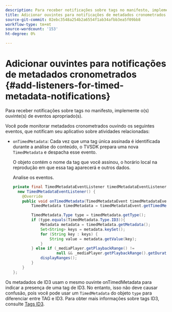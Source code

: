 ```yaml
---
description: Para receber notificações sobre tags no manifesto, implemente o(s) ouvinte(s) de eventos apropriado(s).
title: Adicionar ouvintes para notificações de metadados cronometrados
source-git-commit: 02ebc3548a254b2a6554f1ab34afbb3ea5f09bb8
workflow-type: tm+mt
source-wordcount: '153'
ht-degree: 0%

---
```


# Adicionar ouvintes para notificações de metadados cronometrados {#add-listeners-for-timed-metadata-notifications}

Para receber notificações sobre tags no manifesto, implemente o(s) ouvinte(s) de eventos apropriado(s).

Você pode monitorar metadados cronometrados ouvindo os seguintes eventos, que notificam seu aplicativo sobre atividades relacionadas:

* `onTimedMetadata`: Cada vez que uma tag única assinada é identificada durante a análise do conteúdo, o TVSDK prepara uma nova `TimedMetadata` e despacha esse evento.

  O objeto contém o nome da tag que você assinou, o horário local na reprodução em que essa tag aparecerá e outros dados.

  Analise os eventos.

  ```java
  private final TimedMetadataEventListener timedMetadataEventListener =  
    new TimedMetadataEventListener() { 
      @Override 
      public void onTimedMetadata(TimedMetadataEvent timedMetadataEvent) { 
          TimedMetadata timedMetadata = timedMetadataEvent.getTimedMetadata(); 
  
          TimedMetadata.Type type = timedMetadata.getType(); 
          if (type.equals(TimedMetadata.Type.ID3)){ 
              Metadata metadata = timedMetadata.getMetadata(); 
              Set<String> keys = metadata.keySet(); 
              for (String key : keys) { 
                  String value = metadata.getValue(key); 
              } 
          } else if (_mediaPlayer.getPlaybackRange() !=  
                     null && _mediaPlayer.getPlaybackRange().getDuration() > 0) { 
              displayRanges(); 
          } 
      } 
  }; 
  ```

Os metadados de ID3 usam o mesmo ouvinte onTimedMetadata para indicar a presença de uma tag de ID3. No entanto, isso não deve causar confusão, pois você pode usar um `TimedMetadata` do objeto `type` para diferenciar entre TAG e ID3. Para obter mais informações sobre tags ID3, consulte [Tags ID3](../../../tvsdk-1.4-for-android/notification-system/android-1.4-id3-metadata-retrieve.md).
